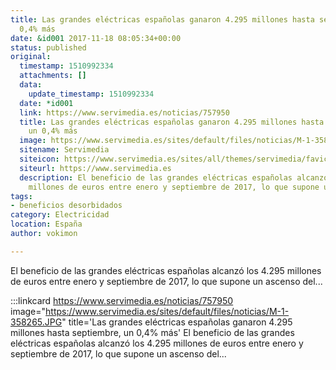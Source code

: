 ```yaml
---
title: Las grandes eléctricas españolas ganaron 4.295 millones hasta septiembre, un
  0,4% más
date: &id001 2017-11-18 08:05:34+00:00
status: published
original:
  timestamp: 1510992334
  attachments: []
  data:
    update_timestamp: 1510992334
  date: *id001
  link: https://www.servimedia.es/noticias/757950
  title: Las grandes eléctricas españolas ganaron 4.295 millones hasta septiembre,
    un 0,4% más
  image: https://www.servimedia.es/sites/default/files/noticias/M-1-358265.JPG
  sitename: Servimedia
  siteicon: https://www.servimedia.es/sites/all/themes/servimedia/favicon.ico
  siteurl: https://www.servimedia.es
  description: El beneficio de las grandes eléctricas españolas alcanzó los 4.295
    millones de euros entre enero y septiembre de 2017, lo que supone un ascenso del...
tags:
- beneficios desorbidados
category: Electricidad
location: España
author: vokimon

---
```

El beneficio de las grandes eléctricas españolas alcanzó los 4.295 millones de euros entre enero y septiembre de 2017, lo que supone un ascenso del...

:::linkcard https://www.servimedia.es/noticias/757950 image="https://www.servimedia.es/sites/default/files/noticias/M-1-358265.JPG" title='Las grandes eléctricas españolas ganaron 4.295 millones hasta septiembre, un 0,4% más'
    El beneficio de las grandes eléctricas españolas alcanzó los 4.295 millones de euros entre enero y septiembre de 2017, lo que supone un ascenso del...

